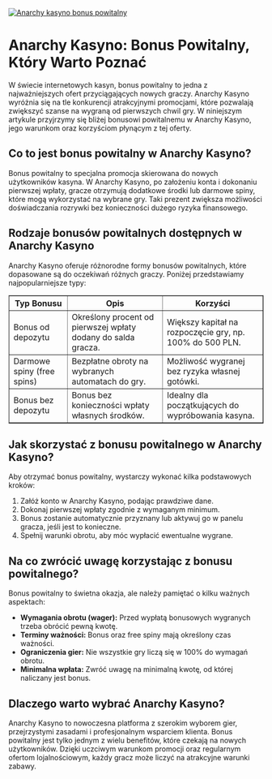 [![Anarchy kasyno bonus powitalny](https://123-caf.pages.dev/gitsignup.png)](https://vrmoo.ru/Bt82HjjY)

<h1>Anarchy Kasyno: Bonus Powitalny, Który Warto Poznać</h1> <p>W świecie internetowych kasyn, bonus powitalny to jedna z najważniejszych ofert przyciągających nowych graczy. Anarchy Kasyno wyróżnia się na tle konkurencji atrakcyjnymi promocjami, które pozwalają zwiększyć szanse na wygraną od pierwszych chwil gry. W niniejszym artykule przyjrzymy się bliżej bonusowi powitalnemu w Anarchy Kasyno, jego warunkom oraz korzyściom płynącym z tej oferty.</p>  <h2>Co to jest bonus powitalny w Anarchy Kasyno?</h2> <p>Bonus powitalny to specjalna promocja skierowana do nowych użytkowników kasyna. W Anarchy Kasyno, po założeniu konta i dokonaniu pierwszej wpłaty, gracze otrzymują dodatkowe środki lub darmowe spiny, które mogą wykorzystać na wybrane gry. Taki prezent zwiększa możliwości doświadczania rozrywki bez konieczności dużego ryzyka finansowego.</p>  <h2>Rodzaje bonusów powitalnych dostępnych w Anarchy Kasyno</h2> <p>Anarchy Kasyno oferuje różnorodne formy bonusów powitalnych, które dopasowane są do oczekiwań różnych graczy. Poniżej przedstawiamy najpopularniejsze typy:</p>  <table border="1" cellpadding="8" cellspacing="0" style="border-collapse: collapse; width: 100%; max-width: 600px;">   <thead>     <tr>       <th>Typ Bonusu</th>       <th>Opis</th>       <th>Korzyści</th>     </tr>   </thead>   <tbody>     <tr>       <td>Bonus od depozytu</td>       <td>Określony procent od pierwszej wpłaty dodany do salda gracza.</td>       <td>Większy kapitał na rozpoczęcie gry, np. 100% do 500 PLN.</td>     </tr>     <tr>       <td>Darmowe spiny (free spins)</td>       <td>Bezpłatne obroty na wybranych automatach do gry.</td>       <td>Możliwość wygranej bez ryzyka własnej gotówki.</td>     </tr>     <tr>       <td>Bonus bez depozytu</td>       <td>Bonus bez konieczności wpłaty własnych środków.</td>       <td>Idealny dla początkujących do wypróbowania kasyna.</td>     </tr>   </tbody> </table>  <h2>Jak skorzystać z bonusu powitalnego w Anarchy Kasyno?</h2> <p>Aby otrzymać bonus powitalny, wystarczy wykonać kilka podstawowych kroków:</p> <ol>   <li>Załóż konto w Anarchy Kasyno, podając prawdziwe dane.</li>   <li>Dokonaj pierwszej wpłaty zgodnie z wymaganym minimum.</li>   <li>Bonus zostanie automatycznie przyznany lub aktywuj go w panelu gracza, jeśli jest to konieczne.</li>   <li>Spełnij warunki obrotu, aby móc wypłacić ewentualne wygrane.</li> </ol>  <h2>Na co zwrócić uwagę korzystając z bonusu powitalnego?</h2> <p>Bonus powitalny to świetna okazja, ale należy pamiętać o kilku ważnych aspektach:</p> <ul>   <li><strong>Wymagania obrotu (wager):</strong> Przed wypłatą bonusowych wygranych trzeba obrócić pewną kwotę.</li>   <li><strong>Terminy ważności:</strong> Bonus oraz free spiny mają określony czas ważności.</li>   <li><strong>Ograniczenia gier:</strong> Nie wszystkie gry liczą się w 100% do wymagań obrotu.</li>   <li><strong>Minimalna wpłata:</strong> Zwróć uwagę na minimalną kwotę, od której naliczany jest bonus.</li> </ul>  <h2>Dlaczego warto wybrać Anarchy Kasyno?</h2> <p>Anarchy Kasyno to nowoczesna platforma z szerokim wyborem gier, przejrzystymi zasadami i profesjonalnym wsparciem klienta. Bonus powitalny jest tylko jednym z wielu benefitów, które czekają na nowych użytkowników. Dzięki uczciwym warunkom promocji oraz regularnym ofertom lojalnościowym, każdy gracz może liczyć na atrakcyjne warunki zabawy.</p>